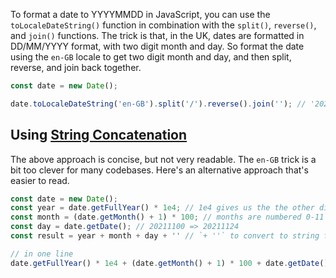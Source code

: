 To format a date to YYYYMMDD in JavaScript, you can use the `toLocaleDateString()` function in combination with the `split()`, `reverse()`, and `join()` functions.
The trick is that, in the UK, dates are formatted in DD/MM/YYYY format, with two digit month and day.
So format the date using the `en-GB` locale to get two digit month and day, and then split, reverse, and join back together.

```javascript
const date = new Date();

date.toLocaleDateString('en-GB').split('/').reverse().join(''); // '20211124'
```

## Using [String Concatenation](/tutorials/fundamentals/string-concat)

The above approach is concise, but not very readable.
The `en-GB` trick is a bit too clever for many codebases.
Here's an alternative approach that's easier to read.

```javascript
const date = new Date();
const year = date.getFullYear() * 1e4; // 1e4 gives us the the other digits to be filled later, so 20210000.
const month = (date.getMonth() + 1) * 100; // months are numbered 0-11 in JavaScript, * 100 to move two digits to the left. 20210011 => 20211100
const day = date.getDate(); // 20211100 => 20211124
const result = year + month + day + '' // `+ ''` to convert to string from number, 20211124 => "20211124"

// in one line
date.getFullYear() * 1e4 + (date.getMonth() + 1) * 100 + date.getDate() + ''; // "20211124"
```